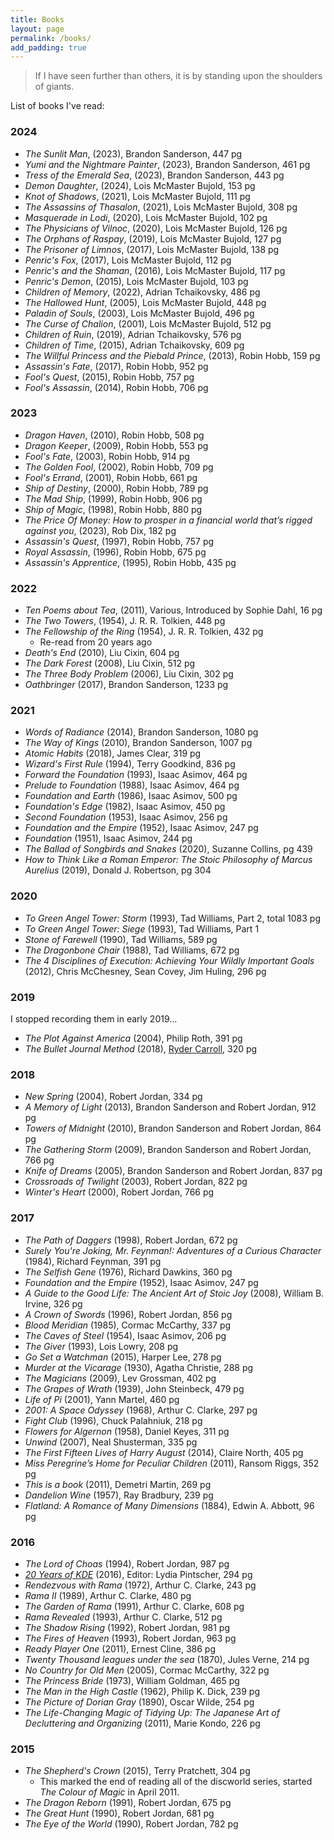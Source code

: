```yaml
---
title: Books
layout: page
permalink: /books/
add_padding: true
---
```


> If I have seen further than others, it is by standing upon the shoulders of giants.

List of books I've read:

### 2024

* _The Sunlit Man_, (2023), Brandon Sanderson, 447 pg
* _Yumi and the Nightmare Painter_, (2023), Brandon Sanderson, 461 pg
* _Tress of the Emerald Sea_, (2023), Brandon Sanderson, 443 pg
* _Demon Daughter_, (2024), Lois McMaster Bujold, 153 pg
* _Knot of Shadows_, (2021), Lois McMaster Bujold, 111 pg
* _The Assassins of Thasalon_, (2021), Lois McMaster Bujold, 308 pg
* _Masquerade in Lodi_, (2020), Lois McMaster Bujold, 102 pg
* _The Physicians of Vilnoc_, (2020), Lois McMaster Bujold, 126 pg
* _The Orphans of Raspay_, (2019), Lois McMaster Bujold, 127 pg
* _The Prisoner of Limnos_, (2017), Lois McMaster Bujold, 138 pg
* _Penric's Fox_, (2017), Lois McMaster Bujold, 112 pg
* _Penric's and the Shaman_, (2016), Lois McMaster Bujold, 117 pg
* _Penric's Demon_, (2015), Lois McMaster Bujold, 103 pg
* _Children of Memory_, (2022), Adrian Tchaikovsky, 486 pg
* _The Hallowed Hunt_, (2005), Lois McMaster Bujold, 448 pg
* _Paladin of Souls_, (2003), Lois McMaster Bujold, 496 pg
* _The Curse of Chalion_, (2001), Lois McMaster Bujold, 512 pg
* _Children of Ruin_, (2019), Adrian Tchaikovsky, 576 pg
* _Children of Time_, (2015), Adrian Tchaikovsky, 609 pg
* _The Willful Princess and the Piebald Prince_, (2013), Robin Hobb, 159 pg
* _Assassin's Fate_, (2017), Robin Hobb, 952 pg
* _Fool's Quest_, (2015), Robin Hobb, 757 pg
* _Fool's Assassin_, (2014), Robin Hobb, 706 pg

### 2023

* _Dragon Haven_, (2010), Robin Hobb, 508 pg
* _Dragon Keeper_, (2009), Robin Hobb, 553 pg
* _Fool's Fate_, (2003), Robin Hobb, 914 pg
* _The Golden Fool_, (2002), Robin Hobb, 709 pg
* _Fool's Errand_, (2001), Robin Hobb, 661 pg
* _Ship of Destiny_, (2000), Robin Hobb, 789 pg
* _The Mad Ship_, (1999), Robin Hobb, 906 pg
* _Ship of Magic_, (1998), Robin Hobb, 880 pg
* _The Price Of Money: How to prosper in a financial world that’s rigged against you_, (2023), Rob Dix, 182 pg
* _Assassin's Quest_, (1997), Robin Hobb, 757 pg
* _Royal Assassin_, (1996), Robin Hobb, 675 pg
* _Assassin's Apprentice_, (1995), Robin Hobb, 435 pg

### 2022

* _Ten Poems about Tea_, (2011), Various, Introduced by Sophie Dahl, 16 pg
* _The Two Towers_, (1954), J. R. R. Tolkien,  448 pg
* _The Fellowship of the Ring_ (1954), J. R. R. Tolkien, 432 pg
  * Re-read from 20 years ago
* _Death's End_ (2010), Liu Cixin, 604 pg
* _The Dark Forest_ (2008), Liu Cixin, 512 pg
* _The Three Body Problem_ (2006), Liu Cixin, 302 pg
* _Oathbringer_ (2017), Brandon Sanderson, 1233 pg

### 2021

* _Words of Radiance_ (2014), Brandon Sanderson, 1080 pg
* _The Way of Kings_ (2010), Brandon Sanderson, 1007 pg
* _Atomic Habits_ (2018), James Clear, 319 pg
* _Wizard's First Rule_ (1994), Terry Goodkind, 836 pg
* _Forward the Foundation_ (1993), Isaac Asimov, 464 pg
* _Prelude to Foundation_ (1988), Isaac Asimov, 464 pg
* _Foundation and Earth_ (1986), Isaac Asimov, 500 pg
* _Foundation's Edge_ (1982), Isaac Asimov, 450 pg
* _Second Foundation_ (1953), Isaac Asimov, 256 pg
* _Foundation and the Empire_ (1952), Isaac Asimov, 247 pg
* _Foundation_ (1951), Isaac Asimov, 244 pg
* _The Ballad of Songbirds and Snakes_ (2020), Suzanne Collins, pg 439
* _How to Think Like a Roman Emperor: The Stoic Philosophy of Marcus Aurelius_ (2019), Donald J. Robertson, pg 304

### 2020

* _To Green Angel Tower: Storm_ (1993), Tad Williams, Part 2, total 1083 pg
* _To Green Angel Tower: Siege_ (1993), Tad Williams, Part 1
* _Stone of Farewell_ (1990), Tad Williams, 589 pg
* _The Dragonbone Chair_ (1988), Tad Williams, 672 pg
* _The 4 Disciplines of Execution: Achieving Your Wildly Important Goals_ (2012),  Chris McChesney, Sean Covey, Jim Huling, 296 pg

### 2019

I stopped recording them in early 2019...

* _The Plot Against America_ (2004), Philip Roth, 391 pg
* _The Bullet Journal Method_ (2018), [Ryder Carroll](https://bulletjournal.com/), 320 pg

### 2018

* _New Spring_ (2004), Robert Jordan, 334 pg
* _A Memory of Light_ (2013), Brandon Sanderson and Robert Jordan, 912 pg
* _Towers of Midnight_ (2010), Brandon Sanderson and Robert Jordan, 864 pg
* _The Gathering Storm_ (2009), Brandon Sanderson and Robert Jordan, 766 pg
* _Knife of Dreams_ (2005), Brandon Sanderson and Robert Jordan, 837 pg
* _Crossroads of Twilight_ (2003), Robert Jordan, 822 pg
* _Winter's Heart_ (2000), Robert Jordan, 766 pg

### 2017

* _The Path of Daggers_ (1998), Robert Jordan, 672 pg
* _Surely You're Joking, Mr. Feynman!: Adventures of a Curious Character_ (1984), Richard Feynman, 391 pg
* _The Selfish Gene_ (1976), Richard Dawkins, 360 pg
* _Foundation and the Empire_ (1952), Isaac Asimov, 247 pg
* _A Guide to the Good Life: The Ancient Art of Stoic Joy_ (2008), William B. Irvine, 326 pg
* _A Crown of Swords_ (1996), Robert Jordan, 856 pg
* _Blood Meridian_ (1985), Cormac McCarthy, 337 pg
* _The Caves of Steel_ (1954), Isaac Asimov, 206 pg
* _The Giver_ (1993), Lois Lowry, 208 pg
* _Go Set a Watchman_ (2015), Harper Lee, 278 pg
* _Murder at the Vicarage_ (1930), Agatha Christie, 288 pg
* _The Magicians_ (2009), Lev Grossman, 402 pg
* _The Grapes of Wrath_ (1939), John Steinbeck, 479 pg
* _Life of Pi_ (2001), Yann Martel, 460 pg
* _2001: A Space Odyssey_ (1968), Arthur C. Clarke, 297 pg
* _Fight Club_ (1996), Chuck Palahniuk, 218 pg
* _Flowers for Algernon_ (1958), Daniel Keyes, 311 pg
* _Unwind_ (2007), Neal Shusterman, 335 pg
* _The First Fifteen Lives of Harry August_ (2014), Claire North, 405 pg
* _Miss Peregrine’s Home for Peculiar Children_ (2011), Ransom Riggs, 352 pg
* _This is a book_ (2011), Demetri Martin, 269 pg
* _Dandelion Wine_ (1957), Ray Bradbury, 239 pg
* _Flatland: A Romance of Many Dimensions_ (1884), Edwin A. Abbott, 96 pg

### 2016

* _The Lord of Choas_ (1994), Robert Jordan, 987 pg
* [_20 Years of KDE_](https://20years.kde.org/book/) (2016), Editor: Lydia Pintscher, 294 pg
* _Rendezvous with Rama_ (1972), Arthur C. Clarke, 243 pg
* _Rama II_ (1989), Arthur C. Clarke, 480 pg
* _The Garden of Rama_ (1991), Arthur C. Clarke, 608 pg
* _Rama Revealed_ (1993), Arthur C. Clarke, 512 pg
* _The Shadow Rising_ (1992), Robert Jordan, 981 pg
* _The Fires of Heaven_ (1993), Robert Jordan, 963 pg
* _Ready Player One_ (2011), Ernest Cline, 386 pg
* _Twenty Thousand leagues under the sea_ (1870), Jules Verne, 214 pg
* _No Country for Old Men_ (2005), Cormac McCarthy, 322 pg
* _The Princess Bride_ (1973), William Goldman, 465 pg
* _The Man in the High Castle_ (1962), Philip K. Dick, 239 pg
* _The Picture of Dorian Gray_ (1890), Oscar Wilde, 254 pg
* _The Life-Changing Magic of Tidying Up: The Japanese Art of Decluttering and Organizing_ (2011), Marie Kondo, 226 pg

### 2015

* _The Shepherd's Crown_ (2015), Terry Pratchett, 304 pg
  * This marked the end of reading all of the discworld series, started _The Colour of Magic_ in April 2011.
* _The Dragon Reborn_ (1991), Robert Jordan, 675 pg
* _The Great Hunt_ (1990), Robert Jordan, 681 pg
* _The Eye of the World_ (1990), Robert Jordan, 782 pg
